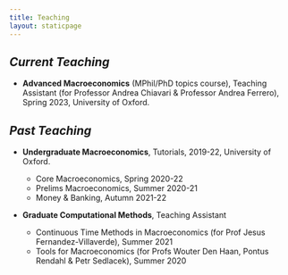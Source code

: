 ```yaml
---
title: Teaching
layout: staticpage
---
```


## _Current Teaching_

- **Advanced Macroeconomics** (MPhil/PhD topics course), Teaching Assistant (for Professor Andrea Chiavari & Professor Andrea Ferrero), Spring 2023, University of Oxford.

## _Past Teaching_

- **Undergraduate Macroeconomics**, Tutorials, 2019-22, University of Oxford.
    - Core Macroeconomics, Spring 2020-22
    - Prelims Macroeconomics, Summer 2020-21
    - Money & Banking, Autumn 2021-22

- **Graduate Computational Methods**, Teaching Assistant
    - Continuous Time Methods in Macroeconomics (for Prof Jesus Fernandez-Villaverde), Summer 2021
    - Tools for Macroeconomics (for Profs Wouter Den Haan, Pontus Rendahl & Petr Sedlacek), Summer 2020






